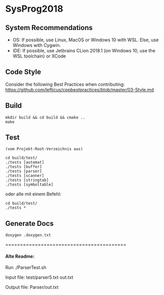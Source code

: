 # SysProg2018

## System Recommendations
- OS: If possible, use Linux, MacOS or Windows 10 with WSL. Else, use Windows with Cygwin. 
- IDE: If possible, use Jetbrains CLion 2018.1 (on Windows 10, use the WSL toolchain) or XCode
 
## Code Style

Consider the following Best Practices when contributing:
https://github.com/lefticus/cppbestpractices/blob/master/03-Style.md


## Build
```
mkdir build && cd build && cmake ..
make
```

## Test
```
(vom Projekt-Root-Verzeichnis aus)

cd build/test/
./tests [automat]
./tests [buffer]
./tests [parser]
./tests [scanner]
./tests [stringtab]
./tests [symboltable]
```

oder alle mit einem Befehl: 
```
cd build/test/
./tests *
```

## Generate Docs
```
doxygen .doxygen.txt
```






=========================================
#### Alte Readme:

Run ./ParserTest.sh

Input file: test/parser5.txt out.txt

Output file: Parser/out.txt


